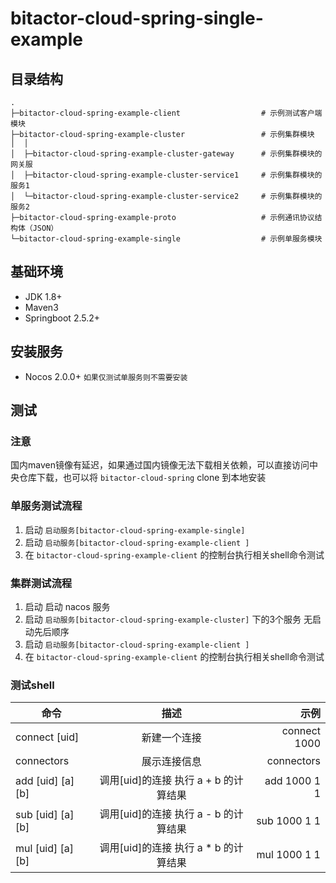 # bitactor-cloud-spring-single-example
## 目录结构
```text
.
├─bitactor-cloud-spring-example-client                  # 示例测试客户端模块
├─bitactor-cloud-spring-example-cluster                 # 示例集群模块
│  │  
│  ├─bitactor-cloud-spring-example-cluster-gateway      # 示例集群模块的网关服
│  ├─bitactor-cloud-spring-example-cluster-service1     # 示例集群模块的服务1
│  └─bitactor-cloud-spring-example-cluster-service2     # 示例集群模块的服务2
├─bitactor-cloud-spring-example-proto                   # 示例通讯协议结构体（JSON）
└─bitactor-cloud-spring-example-single                  # 示例单服务模块
```
## 基础环境
* JDK 1.8+
* Maven3
* Springboot 2.5.2+

## 安装服务
* Nocos 2.0.0+ `如果仅测试单服务则不需要安装`

## 测试
### 注意
国内maven镜像有延迟，如果通过国内镜像无法下载相关依赖，可以直接访问中央仓库下载，也可以将 `bitactor-cloud-spring` clone 到本地安装
### 单服务测试流程
1. 启动 `启动服务[bitactor-cloud-spring-example-single]`
2. 启动 `启动服务[bitactor-cloud-spring-example-client ]`
3. 在 `bitactor-cloud-spring-example-client` 的控制台执行相关shell命令测试

### 集群测试流程
1. 启动 启动 nacos 服务
2. 启动 `启动服务[bitactor-cloud-spring-example-cluster]` 下的3个服务 无启动先后顺序
3. 启动 `启动服务[bitactor-cloud-spring-example-client ]`
4. 在 `bitactor-cloud-spring-example-client` 的控制台执行相关shell命令测试

### 测试shell
| 命令               | 描述           | 示例                       |
| ----------------- |:-------------: | -----------------------:  |
| connect [uid]     | 新建一个连接    | connect 1000              |
| connectors        | 展示连接信息    |   connectors              |
| add [uid] [a] [b] | 调用[uid]的连接 执行 a + b 的计算结果 |    add 1000 1 1|
| sub [uid] [a] [b] | 调用[uid]的连接 执行 a - b 的计算结果 |    sub 1000 1 1|
| mul [uid] [a] [b] | 调用[uid]的连接 执行 a * b 的计算结果 |    mul 1000 1 1|

